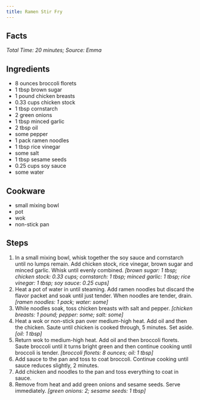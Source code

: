 ```yaml
---
title: Ramen Stir Fry
---
```

## Facts
*Total Time: 20 minutes; Source: Emma*
## Ingredients
- 8 ounces broccoli florets            
- 1 tbsp brown sugar                 
- 1 pound chicken breasts             
- 0.33 cups chicken stock               
- 1 tbsp cornstarch                  
- 2 green onions                
- 1 tbsp minced garlic               
- 2 tbsp oil                         
- some pepper                      
- 1 pack ramen noodles               
- 1 tbsp rice vinegar                
- some salt                        
- 1 tbsp sesame seeds                
- 0.25 cups soy sauce                   
- some water                       
## Cookware
- small mixing bowl
- pot
- wok
- non-stick pan
## Steps
1. In a small mixing bowl, whisk together the soy sauce and cornstarch until no lumps remain. Add chicken stock, rice vinegar, brown sugar and minced garlic. Whisk until evenly combined.
*[brown sugar: 1 tbsp; chicken stock: 0.33 cups; cornstarch: 1 tbsp; minced garlic: 1 tbsp; rice vinegar: 1 tbsp; soy sauce: 0.25 cups]*
2. Heat a pot of water in until steaming. Add ramen noodles but discard the flavor packet and soak until just tender. When noodles are tender, drain.
*[ramen noodles: 1 pack; water: some]*
3. While noodles soak, toss chicken breasts with salt and pepper.
*[chicken breasts: 1 pound; pepper: some; salt: some]*
4. Heat a wok or non-stick pan over medium-high heat. Add oil and then the chicken. Saute until chicken is cooked through, 5 minutes. Set aside.
*[oil: 1 tbsp]*
5. Return wok to medium-high heat. Add oil and then broccoli florets. Saute broccoli until it turns bright green and then continue cooking until broccoli is tender.
*[broccoli florets: 8 ounces; oil: 1 tbsp]*
6. Add sauce to the pan and toss to coat broccoli. Continue cooking until sauce reduces slightly, 2 minutes.
7. Add chicken and noodles to the pan and toss everything to coat in sauce.
8. Remove from heat and add green onions and sesame seeds. Serve immediately.
*[green onions: 2; sesame seeds: 1 tbsp]*
